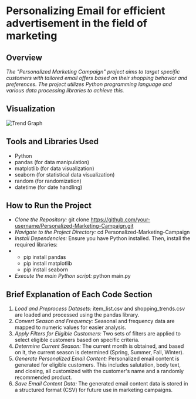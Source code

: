 # **Personalizing Email for efficient advertisement in the field of marketing**

## **Overview**
*The "Personalized Marketing Campaign" project aims to target specific customers with tailored email offers based on their shopping behavior and preferences. The project utilizes Python programming language and various data processing libraries to achieve this.*

## **Visualization**
![Trend Graph](https://github.com/shabi340/Email-Personalization/assets/68024510/2babe091-9be6-4b08-9db4-10155a43df48)


## **Tools and Libraries Used**
- Python
- pandas (for data manipulation)
- matplotlib (for data visualization)
- seaborn (for statistical data visualization)
- random (for randomization)
- datetime (for date handling)

## **How to Run the Project**
- *Clone the Repository:* git clone https://github.com/your-username/Personalized-Marketing-Campaign.git
- *Navigate to the Project Directory:* cd Personalized-Marketing-Campaign
- *Install Dependencies:* Ensure you have Python installed. Then, install the required libraries:
- - pip install pandas
  - pip install matplotlib
  - pip install seaborn
- *Execute the main Python script:* python main.py

## **Brief Explanation of Each Code Section**
1. *Load and Preprocess Datasets:* item_list.csv and shopping_trends.csv are loaded and processed using the pandas library.
2. *Convert Season and Frequency:* Seasonal and frequency data are mapped to numeric values for easier analysis.
3. *Apply Filters for Eligible Customers:* Two sets of filters are applied to select eligible customers based on specific criteria.
4. *Determine Current Season:* The current month is obtained, and based on it, the current season is determined (Spring, Summer, Fall, Winter).
5. *Generate Personalized Email Content:* Personalized email content is generated for eligible customers. This includes salutation, body text, and closing, all customized with the customer's name and a randomly recommended product.
6. *Save Email Content Data:* The generated email content data is stored in a structured format (CSV) for future use in marketing campaigns.
